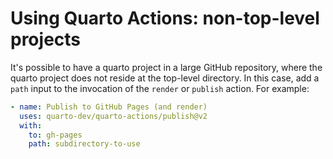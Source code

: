 # Using Quarto Actions: non-top-level projects

It's possible to have a quarto project in a large GitHub repository, where the quarto project does not reside at the top-level directory. In this case, add a `path` input to the invocation of the `render` or `publish` action. For example:

```yaml
- name: Publish to GitHub Pages (and render)
  uses: quarto-dev/quarto-actions/publish@v2
  with:
    to: gh-pages
    path: subdirectory-to-use
```